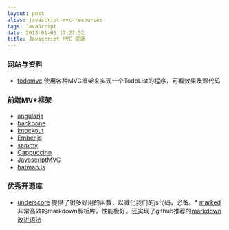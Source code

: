 ```yaml
---
layout: post
alias: javascript-mvc-resources
tags: JavaScript
date: 2013-01-01 17:27:52
title: Javascript MVC 资源
---
```


### 网站与资料

*   [todomvc](http://todomvc.com/) 使用各种MVC框架来实现一个TodoList的程序，可看效果及源代码

### 前端MV*框架

*   [angularjs](http://angularjs.org/)
*   [backbone](http://documentcloud.github.com/backbone)
*   [knockout](http://knockoutjs.com/)
*   [Ember.js](http://emberjs.com/)
*   [sammy](http://sammyjs.org/)
*   [Cappuccino](http://cappuccino.org/)
*   [JavascriptMVC](http://javascriptmvc.com/)
*   [batman.js](http://batmanjs.org/)

### 优秀开源库

*   [underscore](http://underscorejs.org/) 提供了很多好用的函数，以减化我们的js代码，必备。*   [marked](https://github.com/chjj/marked) 非常高效的markdown解析库，性能极好。还实现了github推荐的[markdown改进语法](http://github.github.com/github-flavored-markdown/)
